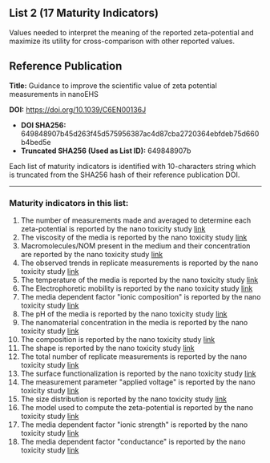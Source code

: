 ## List 2 (17 Maturity Indicators)

Values needed to interpret the meaning of the reported zeta-potential and maximize its utility for cross-comparison with other reported values.

## Reference Publication

**Title:** Guidance to improve the scientific value of zeta potential measurements in nanoEHS

**DOI:** https://doi.org/10.1039/C6EN00136J

* **DOI SHA256:** 649848907b45d263f45d575956387ac4d87cba2720364ebfdeb75d660b4bed5e
* **Truncated SHA256 (Used as List ID):** 649848907b

Each list of maturity indicators is identified with 10-characters string which is truncated from the SHA256 hash of their reference publication DOI.

--------------------

### Maturity indicators in this list:

1. The number of measurements made and averaged to determine each zeta-potential is reported by the nano toxicity study [link](https://github.com/ammar257ammar/NanoMaturityIndicators/blob/main/02-649848907b/MI-R1.3-649848907b-MEASUREMENT_NUMBER.md)
1. The viscosity of the media is reported by the nano toxicity study [link](https://github.com/ammar257ammar/NanoMaturityIndicators/blob/main/02-649848907b/MI-R1.3-649848907b-MEDIA_VISCOSITY.md)
1. Macromolecules/NOM present in the medium and their concentration are reported by the nano toxicity study [link](https://github.com/ammar257ammar/NanoMaturityIndicators/blob/main/02-649848907b/MI-R1.3-649848907b-MEDIA_MACROMOLECULES.md)
1. The observed trends in replicate measurements is reported by the nano toxicity study [link](https://github.com/ammar257ammar/NanoMaturityIndicators/blob/main/02-649848907b/MI-R1.3-649848907b-MEASUREMENT_TRENDS.md)
1. The temperature of the media is reported by the nano toxicity study [link](https://github.com/ammar257ammar/NanoMaturityIndicators/blob/main/02-649848907b/MI-R1.3-649848907b-MEDIA_TEMPERATURE.md)
1. The Electrophoretic mobility is reported by the nano toxicity study [link](https://github.com/ammar257ammar/NanoMaturityIndicators/blob/main/02-649848907b/MI-R1.3-649848907b-EP_MOBILITY.md)
1. The media dependent factor "ionic composition" is reported by the nano toxicity study [link](https://github.com/ammar257ammar/NanoMaturityIndicators/blob/main/02-649848907b/MI-R1.3-649848907b-MEDIA_IONIC_COMPOSITION.md)
1. The pH of the media is reported by the nano toxicity study [link](https://github.com/ammar257ammar/NanoMaturityIndicators/blob/main/02-649848907b/MI-R1.3-649848907b-MEDIA_PH.md)
1. The nanomaterial concentration in the media is reported by the nano toxicity study [link](https://github.com/ammar257ammar/NanoMaturityIndicators/blob/main/02-649848907b/MI-R1.3-649848907b-MEDIA_NM_CONCENTRATION.md)
1. The composition is reported by the nano toxicity study [link](https://github.com/ammar257ammar/NanoMaturityIndicators/blob/main/02-649848907b/MI-R1.3-649848907b-NM_COMPOSITION.md)
1. The shape is reported by the nano toxicity study [link](https://github.com/ammar257ammar/NanoMaturityIndicators/blob/main/02-649848907b/MI-R1.3-649848907b-NM_SHAPE.md)
1. The total number of replicate measurements is reported by the nano toxicity study [link](https://github.com/ammar257ammar/NanoMaturityIndicators/blob/main/02-649848907b/MI-R1.3-649848907b-MEASUREMENT_REPLICATES.md)
1. The surface functionalization is reported by the nano toxicity study [link](https://github.com/ammar257ammar/NanoMaturityIndicators/blob/main/02-649848907b/MI-R1.3-649848907b-NM_SURFACE_FUNCTIONALIZATION.md)
1. The measurement parameter "applied voltage" is reported by the nano toxicity study [link](https://github.com/ammar257ammar/NanoMaturityIndicators/blob/main/02-649848907b/MI-R1.3-649848907b-MEASUREMENT_VOLTAGE.md)
1. The size distribution is reported by the nano toxicity study [link](https://github.com/ammar257ammar/NanoMaturityIndicators/blob/main/02-649848907b/MI-R1.3-649848907b-NM_SIZE_DISTRIBUTION.md)
1. The model used to compute the zeta-potential is reported by the nano toxicity study [link](https://github.com/ammar257ammar/NanoMaturityIndicators/blob/main/02-649848907b/MI-R1.3-649848907b-MODEL.md)
1. The media dependent factor "ionic strength" is reported by the nano toxicity study [link](https://github.com/ammar257ammar/NanoMaturityIndicators/blob/main/02-649848907b/MI-R1.3-649848907b-MEDIA_IONIC_STRENGTH.md)
1. The media dependent factor "conductance" is reported by the nano toxicity study [link](https://github.com/ammar257ammar/NanoMaturityIndicators/blob/main/02-649848907b/MI-R1.3-649848907b-MEDIA_SPECIFIC_CONDUCTANCE.md)
